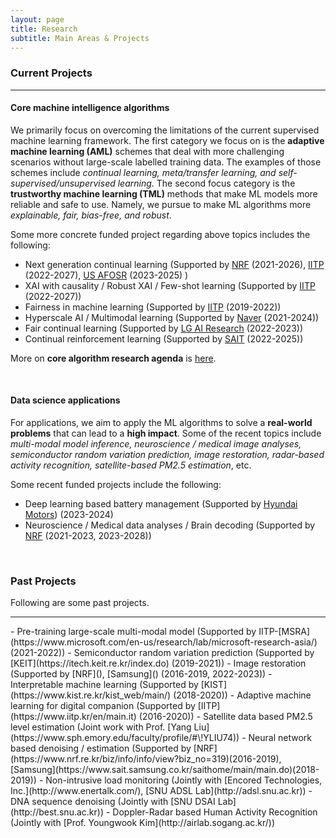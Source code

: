 ```yaml
---
layout: page
title: Research
subtitle: Main Areas & Projects
---
```



### Current Projects
<hr>

#### Core machine intelligence algorithms

We primarily focus on overcoming the limitations of the current supervised machine learning framework. The first category we focus on is the **adaptive machine learning (AML)** schemes that deal with more challenging scenarios without large-scale labelled training data. The examples of those schemes include _continual learning, meta/transfer learning, and self-supervised/unsupervised learning_. The second focus category is the **trustworthy machine learning (TML)** methods that make ML models more reliable and safe to use. Namely, we pursue to make ML algorithms more _explainable, fair, bias-free, and robust_. 

Some more concrete funded project regarding above topics includes the following:
- Next generation continual learning (Supported by [NRF]() (2021-2026), [IITP]() (2022-2027), [US AFOSR](https://www.afrl.af.mil/AFOSR/) (2023-2025) )  
- XAI with causality / Robust XAI / Few-shot learning (Supported by [IITP]() (2022-2027))  
- Fairness in machine learning (Supported by [IITP](https://www.iitp.kr/en/main.it) (2019-2022)) 
- Hyperscale AI / Multimodal learning (Supported by [Naver](https://naver-career.gitbook.io/en/teams/clova-cic) (2021-2024))  
- Fair continual learning (Supported by [LG AI Research](https://www.lgresearch.ai/kor/) (2022-2023))
- Continual reinforcement learning (Supported by [SAIT](https://www.sait.samsung.co.kr/saithome/main/main.do) (2022-2025))

More on **core algorithm research agenda** is [here](research_agenda.pdf). 

<br>

#### Data science applications

For applications, we aim to apply the ML algorithms to solve a **real-world problems** that can lead to a **high impact**. Some of the recent topics include _multi-modal model inference, neuroscience / medical image analyses, semiconductor random variation prediction, image restoration, radar-based activity recognition, satellite-based PM2.5 estimation_, etc. 

Some recent funded projects include the following:
- Deep learning based battery management (Supported by [Hyundai Motors](https://www.hyundai.com/worldwide/en/)) (2023-2024)
- Neuroscience / Medical data analyses / Brain decoding (Supported by [NRF]() (2021-2023, 2023-2028))

<br>


### Past Projects

Following are some past projects. 
<hr>
- Pre-training large-scale multi-modal model (Supported by IITP-[MSRA](https://www.microsoft.com/en-us/research/lab/microsoft-research-asia/) (2021-2022))
- Semiconductor random variation prediction (Supported by [KEIT](https://itech.keit.re.kr/index.do) (2019-2021))
- Image restoration (Supported by [NRF](), [Samsung]() (2016-2019, 2022-2023))
- Interpretable machine learning (Supported by [KIST](https://www.kist.re.kr/kist_web/main/) (2018-2020))
- Adaptive machine learning for digital companion (Supported by [IITP](https://www.iitp.kr/en/main.it) (2016-2020))
- Satellite data based PM2.5 level estimation (Joint work with Prof. [Yang Liu](https://www.sph.emory.edu/faculty/profile/#\!YLIU74))
- Neural network based denoising / estimation (Supported by [NRF](https://www.nrf.re.kr/biz/info/info/view?biz_no=319)(2016-2019), [Samsung](https://www.sait.samsung.co.kr/saithome/main/main.do)(2018-2019))
- Non-intrusive load monitoring (Jointly with [Encored Technologies, Inc.](http://www.enertalk.com/), [SNU ADSL Lab](http://adsl.snu.ac.kr))
- DNA sequence denoising (Jointly with [SNU DSAI Lab](http://best.snu.ac.kr))
- Doppler-Radar based Human Activity Recognition (Jointly with [Prof. Youngwook Kim](http://airlab.sogang.ac.kr/))
